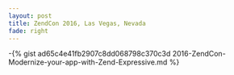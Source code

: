 ```yaml
---
layout: post
title: ZendCon 2016, Las Vegas, Nevada
fade: right
---
```

-{% gist ad65c4e41fb2907c8dd068798c370c3d 2016-ZendCon-Modernize-your-app-with-Zend-Expressive.md %}
